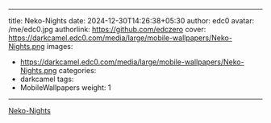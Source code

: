 
---
title: Neko-Nights
date: 2024-12-30T14:26:38+05:30
author: edc0
avatar: /me/edc0.jpg
authorlink: https://github.com/edczero
cover: https://darkcamel.edc0.com/media/large/mobile-wallpapers/Neko-Nights.png
images:
   - https://darkcamel.edc0.com/media/large/mobile-wallpapers/Neko-Nights.png
categories:
  - darkcamel
tags:
  - MobileWallpapers
weight: 1
---

<!--more-->

[Neko-Nights](https://darkcamel.edc0.com/media/original/mobile-wallpapers/Neko-Nights.png)

	
